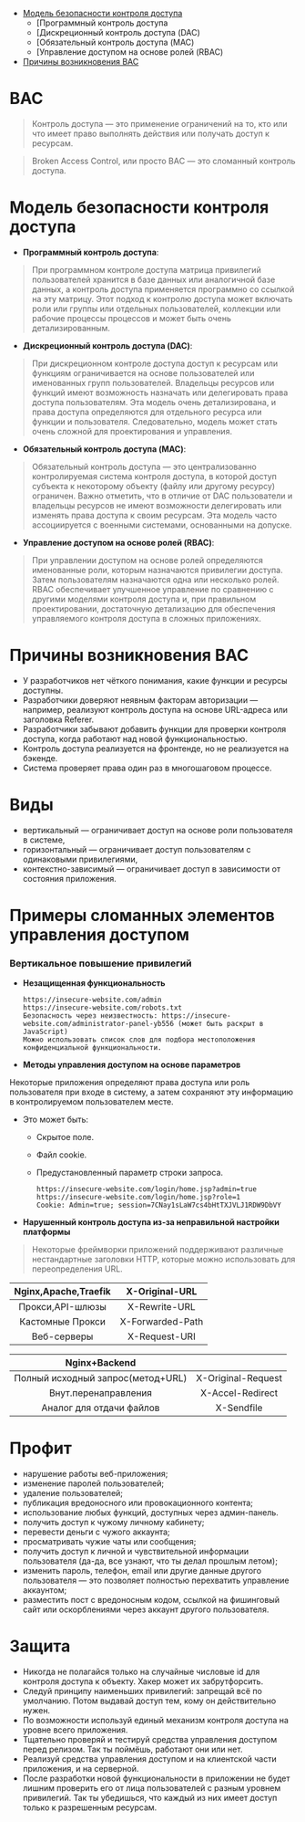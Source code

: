 * [Модель безопасности контроля доступа](#Модель-безопасности-контроля-доступа)
  * [Программный контроль доступа
  * [Дискреционный контроль доступа (DAC)
  * [Обязательный контроль доступа (MAC)
  * [Управление доступом на основе ролей (RBAC)
* [Причины возникновения BAC](#Причины-возникновения-BAC)

# **BAC**

> Контроль доступа — это применение ограничений на то, кто или что имеет право выполнять действия или получать доступ к ресурсам.

> Broken Access Control, или просто BAС — это сломанный контроль доступа.

# **Модель безопасности контроля доступа**

* **Программный контроль доступа**:
> При программном контроле доступа матрица привилегий пользователей хранится в базе данных или аналогичной базе данных, а контроль доступа применяется программно со ссылкой на эту матрицу. Этот подход к контролю доступа может включать роли или группы или отдельных пользователей, коллекции или рабочие процессы процессов и может быть очень детализированным.

* **Дискреционный контроль доступа (DAC)**: 
> При дискреционном контроле доступа доступ к ресурсам или функциям ограничивается на основе пользователей или именованных групп пользователей. Владельцы ресурсов или функций имеют возможность назначать или делегировать права доступа пользователям. Эта модель очень детализирована, и права доступа определяются для отдельного ресурса или функции и пользователя. Следовательно, модель может стать очень сложной для проектирования и управления.

* **Обязательный контроль доступа (MAC)**: 
> Обязательный контроль доступа — это централизованно контролируемая система контроля доступа, в которой доступ субъекта к некоторому объекту (файлу или другому ресурсу) ограничен. Важно отметить, что в отличие от DAC пользователи и владельцы ресурсов не имеют возможности делегировать или изменять права доступа к своим ресурсам. Эта модель часто ассоциируется с военными системами, основанными на допуске.

* **Управление доступом на основе ролей (RBAC)**: 
> При управлении доступом на основе ролей определяются именованные роли, которым назначаются привилегии доступа. Затем пользователям назначаются одна или несколько ролей. RBAC обеспечивает улучшенное управление по сравнению с другими моделями контроля доступа и, при правильном проектировании, достаточную детализацию для обеспечения управляемого контроля доступа в сложных приложениях.

# Причины возникновения BAC
  * У разработчиков нет чёткого понимания, какие функции и ресурсы доступны.
  * Разработчики доверяют неявным факторам авторизации — например, реализуют контроль доступа на основе URL-адреса или заголовка Referer.
  * Разработчики забывают добавить функции для проверки контроля доступа, когда работают над новой функциональностью.
  * Контроль доступа реализуется на фронтенде, но не реализуется на бэкенде.
  * Система проверяет права один раз в многошаговом процессе.
    
 # Виды
   * вертикальный — ограничивает доступ на основе роли пользователя в системе,
   * горизонтальный — ограничивает доступ пользователям с одинаковыми привилегиями,
   * контекстно-зависимый — ограничивает доступ в зависимости от состояния приложения.

# Примеры сломанных элементов управления доступом

### Вертикальное повышение привилегий

* **Незащищенная функциональность**

      https://insecure-website.com/admin
      https://insecure-website.com/robots.txt
      Безопасность через неизвестность: https://insecure-website.com/administrator-panel-yb556 (может быть раскрыт в JavaScript)
      Можно использовать список слов для подбора местоположения конфиденциальной функциональности.

* **Методы управления доступом на основе параметров**

Некоторые приложения определяют права доступа или роль пользователя при входе в систему, а затем сохраняют эту информацию в контролируемом пользователем месте.

* Это может быть:

  * Скрытое поле.
  * Файл cookie.
  * Предустановленный параметр строки запроса.

        https://insecure-website.com/login/home.jsp?admin=true
        https://insecure-website.com/login/home.jsp?role=1
        Cookie: Admin=true; session=7CNay1sLaW7cs4bHtTXJVLJ1RDW9DbVY
    
* **Нарушенный контроль доступа из-за неправильной настройки платформы**

> Некоторые фреймворки приложений поддерживают различные нестандартные заголовки HTTP, которые можно использовать для переопределения URL.


|Nginx,Apache,Traefik|X-Original-URL|
|:-------------:|:-------------:|
|Прокси,API-шлюзы|X-Rewrite-URL|
|Кастомные Прокси|X-Forwarded-Path|
|Веб-серверы|X-Request-URI|

|Nginx+Backend||
|:-----------:|:-------------:|
|Полный исходный запрос(метод+URL)|X-Original-Request|
|Внут.перенаправления|X-Accel-Redirect|
|Аналог для отдачи файлов|X-Sendfile|






# **Профит**
  
   * нарушение работы веб-приложения;
   * изменение паролей пользователей;
   * удаление пользователей;
   * публикация вредоносного или провокационного контента;
   * использование любых функций, доступных через админ-панель.
   * получить доступ к чужому личному кабинету;
   * перевести деньги с чужого аккаунта;
   * просматривать чужие чаты или сообщения;
   * получить доступ к личной и чувствительной информации пользователя (да-да, все узнают, что ты делал прошлым летом);
   * изменить пароль, телефон, email или другие данные другого пользователя — это позволяет полностью перехватить управление аккаунтом;
   * разместить пост с вредоносным кодом, ссылкой на фишинговый сайт или оскорблениями через аккаунт другого пользователя.

# **Защита**

   * Никогда не полагайся только на случайные числовые id для контроля доступа к объекту. Хакер может их забрутфорсить.
   * Следуй принципу наименьших привилегий: запрещай всё по умолчанию. Потом выдавай доступ тем, кому он действительно нужен.
   * По возможности используй единый механизм контроля доступа на уровне всего приложения.
   * Тщательно проверяй и тестируй средства управления доступом перед релизом. Так ты поймёшь, работают они или нет.
   * Реализуй средства управления доступом и на клиентской части приложения, и на серверной.
   * После разработки новой функциональности в приложении не будет лишним проверить его от лица пользователей с разным уровнем привилегий. Так ты убедишься, что каждый из них имеет доступ только к разрешенным ресурсам.
